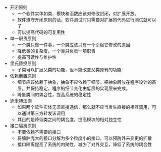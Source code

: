 - 开闭原则
    - 一个软件实体如类、模块和函数应该对修改封闭，对扩展开放。
    - 软件遵守开闭原则的话，软件测试时只需要对扩展的代码进行测试就可以了
    - 可以提高代码的可复用性
- 单一职责原则
    - 一个类只做一件事，一个类应该只有一个引起它修改的原因
    - 降低类的复杂度。一个类只负责一项职责
    - 提高可读性与维护性
- 里氏替换原则
    - 子类可以扩展父类的功能，但不能改变父类原有的功能
- 依赖倒置原则
    - 细节应该依赖于抽象，抽象不应依赖于细节。把抽象层放在程序设计的高层，并保持稳定，程序的细节变化由低层的实现层来完成。
    - 降低类间的耦合性，提高系统的稳定性
- 迪米特法则
    - 如果两个软件实体无须直接通信，那么就不应当发生直接的相互调用，可以通过第三方转发该调用
    - 其目的是降低类之间的耦合度，提高模块的相对独立性
- 接口隔离原则
    - 不要依赖不需要的接口
    - 将臃肿庞大的接口分解为多个粒度小的接口，可以预防外来变更的扩散
    - 接口隔离提高了系统的内聚性，减少了对外交互，降低了系统的耦合性
